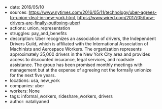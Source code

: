- date: 2016/05/10
- sources: https://www.nytimes.com/2016/05/11/technology/uber-agrees-to-union-deal-in-new-york.html, https://www.wired.com/2017/05/how-drivers-are-finally-outfoxing-uber/
- actions: union_representation
- struggles: pay_and_benefits
- description: Uber recognizes an association of drivers, the Independent Drivers Guild, which is affiliated with the International Association of Machinists and Aerospace Workers. The organization represents approximately 35,000 drivers in the New York City area and provides access to discounted insurance, legal services, and roadside assistance. The group has been promised monthly meetings with management but at the expense of agreeing not the formally unionize for the next five years.
- locations: usa, new_york
- companies: uber
- workers: None
- tags: informal_workers, rideshare_workers, drivers
- author: nataliyaned
